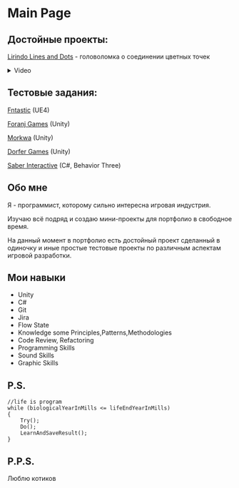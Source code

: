 # Main Page
## Достойные проекты:

[Lirindo Lines and Dots](https://github.com/Lirindo/Lirindo-Lines-and-Dots) - головоломка о соединении цветных точек
<details>
  <summary>Video</summary>
  
  [![Watch the video](https://img.youtube.com/vi/yvJSoi7T1GM/0.jpg)](https://youtu.be/yvJSoi7T1GM)
</details>

## Тестовые задания:
[Fntastic](https://github.com/ZZZDanil/FntasticTestTask) (UE4)

[Foranj Games](https://github.com/ZZZDanil/ForanjGamesTestTask) (Unity)

[Morkwa](https://github.com/ZZZDanil/MorkwaTestTask) (Unity)

[Dorfer Games](https://github.com/ZZZDanil/DorferGamesTestTask) (Unity)

[Saber Interactive](https://github.com/ZZZDanil/SaberInteractiveTestTask) (C#, Behavior Three)

## Обо мне

Я - программист, которому сильно интересна игровая индустрия.

Изучаю всё подряд и создаю мини-проекты для портфолио в свободное время.

На данный момент в портфолио есть достойный проект сделанный в одиночку и иные простые тестовые проекты по различным аспектам игровой разработки.

## Мои навыки
<!--
<details>
  <summary>Список</summary>-->
  
* Unity
* C#
* Git
* Jira
* Flow State
* Knowledge some Principles,Patterns,Methodologies
* Code Review, Refactoring
* Programming Skills
* Sound Skills
* Graphic Skills
<!--</details>-->

## P.S.
```
//life is program
while (biologicalYearInMills <= lifeEndYearInMills)
{
	Try();
	Do();
	LearnAndSaveResult();
}

```
## P.P.S. 
Люблю котиков
